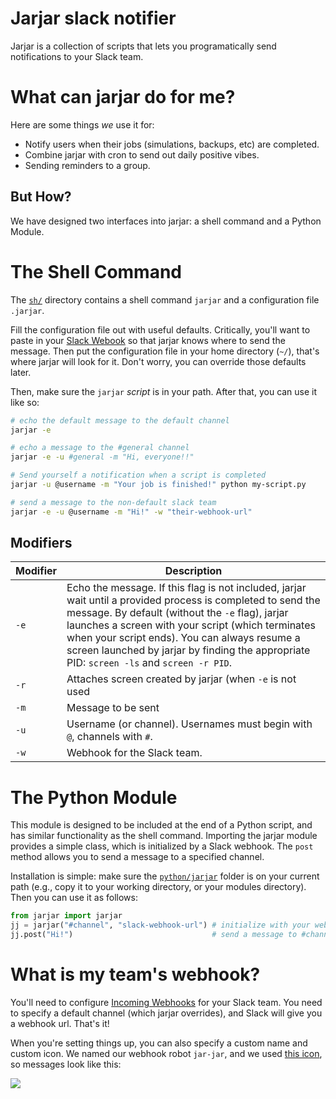 # Jarjar slack notifier

Jarjar is a collection of scripts that lets you programatically send notifications to your Slack team. 

# What can jarjar do for me?

Here are some things _we_ use it for:

- Notify users when their jobs (simulations, backups, etc) are completed.
- Combine jarjar with cron to send out daily positive vibes.
- Sending reminders to a group.

## But How?

We have designed two interfaces into jarjar: a shell command and a Python Module.

# The Shell Command

The [`sh/`](sh/) directory contains a shell command `jarjar` and a configuration file `.jarjar`.

Fill the configuration file out with useful defaults. Critically, you'll want to paste in your [Slack Webook](https://api.slack.com/incoming-webhooks) so that jarjar knows where to send the message. Then put the configuration file in your home directory (`~/`), that's where jarjar will look for it. Don't worry, you can override those defaults later.

Then, make sure the `jarjar` _script_ is in your path. After that, you can use it like so:

```sh
# echo the default message to the default channel
jarjar -e

# echo a message to the #general channel
jarjar -e -u #general -m "Hi, everyone!!"

# Send yourself a notification when a script is completed
jarjar -u @username -m "Your job is finished!" python my-script.py

# send a message to the non-default slack team
jarjar -e -u @username -m "Hi!" -w "their-webhook-url"
```

## Modifiers

| Modifier | Description | 
|   ---    |     ---     |
|   `-e`   | Echo the message. If this flag is not included, jarjar wait until a provided process is completed to send the message. By default (without the `-e` flag), jarjar launches a screen with your script (which terminates when your script ends). You can always resume a screen launched by jarjar by finding the appropriate PID: `screen -ls` and `screen -r PID`. |
|   `-r`   | Attaches screen created by jarjar (when `-e` is not used |
|   `-m`   | Message to be sent |
|   `-u`   | Username (or channel). Usernames must begin with `@`, channels with `#`. |
|   `-w`   | Webhook for the Slack team. |

# The Python Module

This module is designed to be included at the end of a Python script, and has similar functionality as the shell command. Importing the jarjar module provides a simple class, which is initialized by a Slack webhook. The `post` method allows you to send a message to a specified channel.

Installation is simple: make sure the [`python/jarjar`](python/jarjar/) folder is on your current path (e.g., copy it to your working directory, or your modules directory). Then you can use it as follows:

```python
from jarjar import jarjar
jj = jarjar("#channel", "slack-webhook-url") # initialize with your webhook and #channel (or @username)
jj.post("Hi!")                               # send a message to #channel
```


# What is my team's webhook?

You'll need to configure [Incoming Webhooks](https://api.slack.com/incoming-webhooks) for your Slack team. You need to specify a default channel (which jarjar overrides), and Slack will give you a webhook url. That's it! 

When you're setting things up, you can also specify a custom name and custom icon. We named our webhook robot `jar-jar`, and we used [this icon](http://i.imgur.com/hTHrg6i.png), so messages look like this:

![](http://i.imgur.com/g9RG16j.png)


